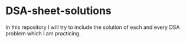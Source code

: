# DSA-sheet-solutions
In this repository I will try to include the solution of each and every DSA problem which I am practicing.
